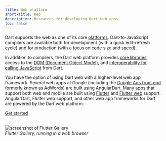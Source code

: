 ```yaml
---
title: Web platform
short-title: Web
description: Resources for developing Dart web apps.
toc: false
---
```


Dart supports the web as one of its core [platforms](/overview#platform).
Dart-to-JavaScript compilers are available both for development
(with a quick edit-refresh cycle)
and for production
(with a focus on code size and speed).

In addition to compilers,
the Dart web platform provides [core libraries][],
access to the [DOM (Document Object Model)][DOM],
and [interoperability for calling JavaScript][interop] from Dart.

You have the option of using Dart web with a higher-level web app framework.
Several web apps at Google
(including the [Google Ads front end formerly known as AdWords][AdWords])
are built using [AngularDart.][]
Many apps that support both web and mobile are built
using [Flutter][] and [Flutter web][] support.
AngularDart,
Flutter web support,
and other web app frameworks for Dart are powered by the Dart web platform.

<p class="text-center">
  <a href="/tutorials/web/get-started" class="btn btn-primary btn-lg">Get started</a>
</p>

<p class="text-center">
  <br>
  <img src="{% asset flutter-gallery.jpg @path %}"
    alt="screenshot of Flutter Gallery">
  <br>
  <em>Flutter Gallery, running in a web browser</em>
</p>

[AdWords]: {{site.news}}/2016/03/the-new-adwords-ui-uses-dart-we-asked.html
[AngularDart.]: {{site.angulardart}}
[core libraries]: /guides/libraries#web-platform-libraries
[DOM]: /tutorials/web/low-level-html/connect-dart-html
[Flutter]: {{site.flutter}}
[Flutter web]: {{site.flutter}}/web
[interop]: /web/js-interop
